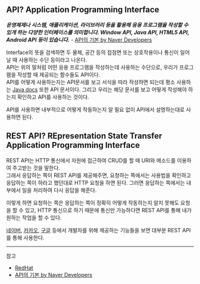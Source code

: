 ## API? Application Programming Interface

***운영체제나 시스템, 애플리케이션, 라이브러리 등을 활용해 응용 프로그램을 작성할 수 있게 하는 다양한 인터페이스를 의미합니다. Window API, Java API, HTML5 API, Android API 등이 있습니다.*** - [API의 기본 by Naver Developers](https://developers.naver.com/docs/common/openapiguide/apiterms.md#api%EC%9D%98-%EA%B8%B0%EB%B3%B8)

Interface의 뜻을 검색하면 두 물체, 공간 등의 접점면 또는 상호작용이나 통신이 일어날 때 사용하는 수단 등이라고 나온다.<br>
API는 위의 말처럼 어떤 응용 프로그램을 작성하는데 사용하는 수단으로, 우리가 프로그램을 작성할 때 제공되는 함수들도 API이다.<br>
API를 어떻게 사용하는지는 API문서를 보고 서식을 따라 작성하면 되는데 평소 사용하는 [Java docs](https://docs.oracle.com/en/java/javase/16/docs/api/index.html) 또한 API 문서이다. 그리고 우리는 해당 문서를 보고 어떻게 작성해야 하는지 확인하고 API를 사용하는 것이다.

API를 사용하면 내부적으로 어떻게 작동하는지 알 필요 없이 API에서 설명하는대로 사용하면 된다.


## REST API? REpresentation State Transfer Application Programming Interface

REST API는 HTTP 통신에서 자원에 접근하여 CRUD를 할 때 URI와 메소드를 이용하여 주고받는 것을 말한다.<br>
그래서 응답하는 쪽이 REST API를 제공해주면, 요청하는 쪽에서는 사용법을 확인하고 응답하는 쪽이 하라고 했던대로 HTTP 요청을 하면 된다. 그러면 응답하는 쪽에서는 내부에서 일을 처리하여 다시 응답을 해준다.

이렇게 하면 요청하는 쪽은 응답하는 쪽이 정확히 어떻게 작동하는지 알지 못해도 요청을 할 수 있고, HTTP 통신으로 하기 때문에 통신만 가능하다면 REST API를 통해 내가 원하는 작업을 할 수 있다.

[네이버](https://developers.naver.com/main/), [카카오](https://developers.kakao.com/), [구글](https://developers.google.com/) 등에서 개발자를 위해 제공하는 기능들을 보면 대부분 REST API를 통해 사용한다.

-------

참고
- [RedHat](https://www.redhat.com/ko/topics/api/what-are-application-programming-interfaces)
- [API의 기본 by Naver Developers](https://developers.naver.com/docs/common/openapiguide/apiterms.md#api%EC%9D%98-%EA%B8%B0%EB%B3%B8)
